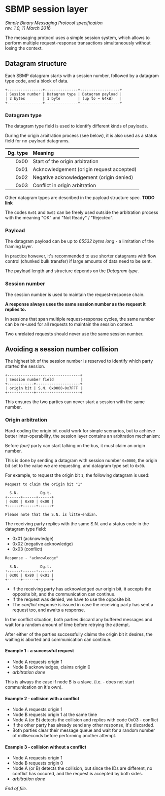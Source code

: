 # SBMP session layer

<i>
Simple Binary Messaging Protocol specification <br>
rev. 1.0, 11 March 2016
</i>

The messaging protocol uses a simple session system, which allows to perform 
multiple request-response transactions simultaneously without losing the
context.

## Datagram structure

Each SBMP datagram starts with a session number, followed by a datagram type
code, and a block of data.

```
+----------------+---------------+------------------+
| Session number | Datagram type | Datagram payload |
| 2 bytes        | 1 byte        | (up to ~ 64kB)   |
+----------------+---------------+------------------+
```

### Datagram type

The datagram type field is used to identify different kinds of payloads.

During the origin arbitration process (see below), it is also used as a status
field for no-payload datagrams.

| Dg. type | Meaning
| -------: | :------
| 0x00     | Start of the origin arbitration
| 0x01     | Acknowledgement (origin request accepted)
| 0x02     | Negative acknowledgement (origin denied)
| 0x03     | Conflict in origin arbitration

Other datagram types are described in the payload structure spec. **TODO link**

The codes `0x01` and `0x02` can be freely used outside the arbitration process
with the meaning "OK" and "Not Ready" / "Rejected".

### Payload

The datagram payload can be up to *65532 bytes long* - a limitation of the 
framing layer. 

In practice however, it's recommended to use shorter datagrams with flow control
(chunked bulk transfer) if large amounts of data need to be sent.

The payload length and structure depends on the *Datagram type*.


### Session number

The session number is used to maintain the request-response chain.

**A response always uses the same session number as the request it replies to.**

In sessions that span multiple request-response cycles, the same number can be
re-used for all requests to maintain the session context.

Two unrelated requests should never use the same session number.


## Avoiding a session number collision

The highest bit of the session number is reserved to identify which party
started the session.

```none
+---------------------------------+
| Session number field            |
+------------+--------------------+
| origin bit | S.N. 0x0000-0x7FFF |
+------------+--------------------+
```

This ensures the two parties can never start a session with the same number.


### Origin arbitration

Hard-coding the origin bit could work for simple scenarios, but to achieve
better inter-operability, the session layer contains an arbitration mechanism:

Before *(our)* party can start talking on the bus, it must claim an origin number.

This is done by sending a datagram with session number `0x0000`, the origin bit
set to the value we are requesting, and datagram type set to `0x00`.

For example, to request the origin bit `1`, the following datagram is used:

```none
Request to claim the origin bit "1"

  S.N.          Dg.t.
+------+------+------+
| 0x00 | 0x80 | 0x00 |
+------+------+------+

Please note that the S.N. is litte-endian.
```

The receiving party replies with the same S.N. and a status code in the datagram
type field:

- 0x01 (acknowledge)
- 0x02 (negative acknowledge)
- 0x03 (conflict)


```none
Response - "acknowledge"

  S.N.          Dg.t.
+------+------+------+
| 0x00 | 0x80 | 0x01 |
+------+------+------+
```

- If the receiving party has acknowledged *our* origin bit, it accepts the 
  opposite bit, and the communication can continue.
- If the request was denied, we have to use the opposite bit.
- The *conflict* response is issued in case the receiving party has sent a 
  request too, and awaits a response.

In the conflict situation, both parties discard any buffered messages and wait
for a random amount of time before retrying the attempt.

After either of the parties successfully claims the origin bit it desires,
the waiting is aborted and communication can continue.

#### Example 1 - a successful request

- Node A requests origin 1
- Node B acknowledges, claims origin 0
- *arbitration done*

This is always the case if node B is a slave. (i.e. - does not start 
communication on it's own).

#### Example 2 - collision with a conflict

- Node A requests origin 1
- Node B requests origin 1 at the same time
- Node A (or B) detects the collision and replies with code 0x03 - conflict
- If the other party has already send any other response, it's discarded.
- Both parties clear their message queue and wait for a random number of 
  milliseconds before performing another attempt.

#### Example 3 - collision without a conflict

- Node A requests origin 1
- Node B requests origin 0
- Node A (or B) detects the collision, but since the IDs are different,
  no conflict has occured, and the request is accepted by both sides.
- *arbitration done*

*End of file.*

